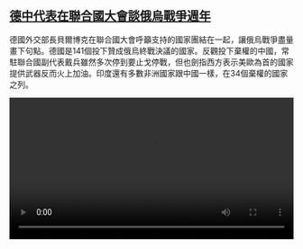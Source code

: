 <!--1677246425000-->
[德中代表在聯合國大會談俄烏戰爭週年](https://www.dw.com/zh/%E5%BE%B7%E4%B8%AD%E4%BB%A3%E8%A1%A8%E5%9C%A8%E8%81%AF%E5%90%88%E5%9C%8B%E5%A4%A7%E6%9C%83%E8%AB%87%E4%BF%84%E7%83%8F%E6%88%B0%E7%88%AD%E9%80%B1%E5%B9%B4/a-64810982)
------

<p>德國外交部長貝爾博克在聯合國大會呼籲支持的國家團結在一起，讓俄烏戰爭盡量畫下句點。德國是141個投下贊成俄烏終戰決議的國家。反觀投下棄權的中國，常駐聯合國副代表戴兵雖然多次停到要止戈停戰，但也劍指西方表示美歐為首的國家提供武器反而火上加油。印度還有多數非洲國家跟中國一樣，在34個棄權的國家之列。</small></p><video src="https://tvdownloaddw-a.akamaihd.net/dwtv_video/flv/vdt_zh/2023/bchi230224_001_77pe_230224_un_3_01r_AVC_1280x720.mp4" controls style="width:100%"></video>
